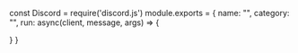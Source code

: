 const Discord = require('discord.js')
module.exports = {
  name: "",
  category: "",
  run: async(client, message, args) => {

  }
  }